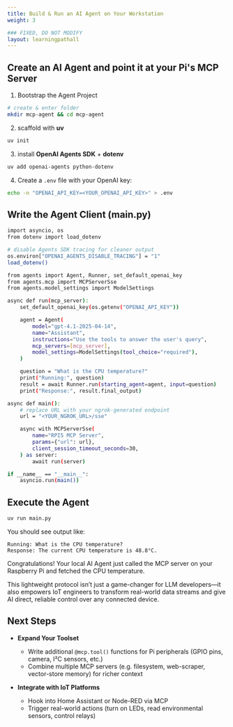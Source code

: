 ```yaml
---
title: Build & Run an AI Agent on Your Workstation
weight: 3

### FIXED, DO NOT MODIFY
layout: learningpathall
---
```


## Create an AI Agent and point it at your Pi's MCP Server
1. Bootstrap the Agent Project
```bash
# create & enter folder
mkdir mcp-agent && cd mcp-agent
```
2. scaffold with **uv**
```bash
uv init
```
3. install **OpenAI Agents SDK** + **dotenv**
```bash
uv add openai-agents python-dotenv
```
4. Create a `.env` file with your OpenAI key:
```bash
echo -n "OPENAI_API_KEY=<YOUR_OPENAI_API_KEY>" > .env
```

## Write the Agent Client (main.py)
```bash
import asyncio, os
from dotenv import load_dotenv

# disable Agents SDK tracing for cleaner output
os.environ["OPENAI_AGENTS_DISABLE_TRACING"] = "1"
load_dotenv()

from agents import Agent, Runner, set_default_openai_key
from agents.mcp import MCPServerSse
from agents.model_settings import ModelSettings

async def run(mcp_server):
    set_default_openai_key(os.getenv("OPENAI_API_KEY"))

    agent = Agent(
        model="gpt-4.1-2025-04-14",
        name="Assistant",
        instructions="Use the tools to answer the user's query",
        mcp_servers=[mcp_server],
        model_settings=ModelSettings(tool_choice="required"),
    )

    question = "What is the CPU temperature?"
    print("Running:", question)
    result = await Runner.run(starting_agent=agent, input=question)
    print("Response:", result.final_output)

async def main():
    # replace URL with your ngrok-generated endpoint
    url = "<YOUR_NGROK_URL>/sse"

    async with MCPServerSse(
        name="RPI5 MCP Server",
        params={"url": url},
        client_session_timeout_seconds=30,
    ) as server:
        await run(server)

if __name__ == "__main__":
    asyncio.run(main())
```

## Execute the Agent
```bash
uv run main.py
```
You should see output like:
```
Running: What is the CPU temperature?
Response: The current CPU temperature is 48.8°C.
```

Congratulations! Your local AI Agent just called the MCP server on your Raspberry Pi and fetched the CPU temperature.

This lightweight protocol isn’t just a game-changer for LLM developers—it also empowers IoT engineers to transform real-world data streams and give AI direct, reliable control over any connected device.

## Next Steps
- **Expand Your Toolset**  
   - Write additional `@mcp.tool()` functions for Pi peripherals (GPIO pins, camera, I²C sensors, etc.)  
   - Combine multiple MCP servers (e.g. filesystem, web-scraper, vector-store memory) for richer context  

- **Integrate with IoT Platforms**  
   - Hook into Home Assistant or Node-RED via MCP  
   - Trigger real-world actions (turn on LEDs, read environmental sensors, control relays)  
